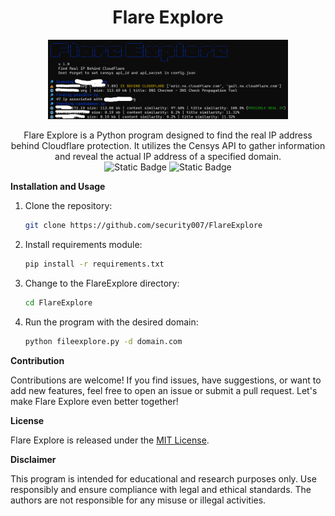 <div align="center">
  <h1>Flare Explore</h1>
 <img src="https://raw.githubusercontent.com/security007/FlareExplore/master/img/img3.png" style="width:40vw"> 

Flare Explore is a Python program designed to find the real IP address behind Cloudflare protection. It utilizes the Censys API to gather information and reveal the actual IP address of a specified domain.
<br>
![Static Badge](https://img.shields.io/badge/Version-1.1-blue?style=for-the-badge)
![Static Badge](https://img.shields.io/badge/Tested%20On-Windows%2010%2C%2011%20%26%20Kali%20Linux-blue?style=for-the-badge)
</div>

**Installation and Usage**

1. Clone the repository:
    ```bash
    git clone https://github.com/security007/FlareExplore
    ```
2. Install requirements module:
    ```bash
    pip install -r requirements.txt
    ```

3. Change to the FlareExplore directory:
    ```bash
    cd FlareExplore
    ```

4. Run the program with the desired domain:
    ```bash
    python fileexplore.py -d domain.com
    ```

**Contribution**

Contributions are welcome! If you find issues, have suggestions, or want to add new features, feel free to open an issue or submit a pull request. Let's make Flare Explore even better together!

**License**

Flare Explore is released under the [MIT License](https://raw.githubusercontent.com/security007/FlareExplore/master/LICENSE).

**Disclaimer**

This program is intended for educational and research purposes only. Use responsibly and ensure compliance with legal and ethical standards. The authors are not responsible for any misuse or illegal activities.
